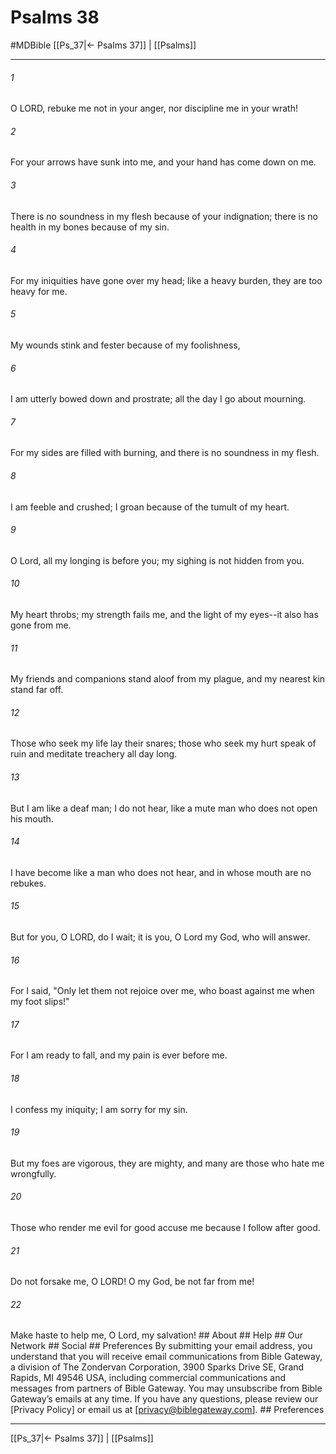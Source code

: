 # Psalms 38
#MDBible
[[Ps_37|← Psalms 37]] | [[Psalms]]

***


###### 1 
O LORD, rebuke me not in your anger, nor discipline me in your wrath! 

###### 2 
For your arrows have sunk into me, and your hand has come down on me. 

###### 3 
There is no soundness in my flesh because of your indignation; there is no health in my bones because of my sin. 

###### 4 
For my iniquities have gone over my head; like a heavy burden, they are too heavy for me. 

###### 5 
My wounds stink and fester because of my foolishness, 

###### 6 
I am utterly bowed down and prostrate; all the day I go about mourning. 

###### 7 
For my sides are filled with burning, and there is no soundness in my flesh. 

###### 8 
I am feeble and crushed; I groan because of the tumult of my heart. 

###### 9 
O Lord, all my longing is before you; my sighing is not hidden from you. 

###### 10 
My heart throbs; my strength fails me, and the light of my eyes--it also has gone from me. 

###### 11 
My friends and companions stand aloof from my plague, and my nearest kin stand far off. 

###### 12 
Those who seek my life lay their snares; those who seek my hurt speak of ruin and meditate treachery all day long. 

###### 13 
But I am like a deaf man; I do not hear, like a mute man who does not open his mouth. 

###### 14 
I have become like a man who does not hear, and in whose mouth are no rebukes. 

###### 15 
But for you, O LORD, do I wait; it is you, O Lord my God, who will answer. 

###### 16 
For I said, "Only let them not rejoice over me, who boast against me when my foot slips!" 

###### 17 
For I am ready to fall, and my pain is ever before me. 

###### 18 
I confess my iniquity; I am sorry for my sin. 

###### 19 
But my foes are vigorous, they are mighty, and many are those who hate me wrongfully. 

###### 20 
Those who render me evil for good accuse me because I follow after good. 

###### 21 
Do not forsake me, O LORD! O my God, be not far from me! 

###### 22 
Make haste to help me, O Lord, my salvation! ## About ## Help ## Our Network ## Social ## Preferences By submitting your email address, you understand that you will receive email communications from Bible Gateway, a division of The Zondervan Corporation, 3900 Sparks Drive SE, Grand Rapids, MI 49546 USA, including commercial communications and messages from partners of Bible Gateway. You may unsubscribe from Bible Gateway&rsquo;s emails at any time. If you have any questions, please review our [Privacy Policy] or email us at [privacy@biblegateway.com]. ## Preferences

***

[[Ps_37|← Psalms 37]] | [[Psalms]]
